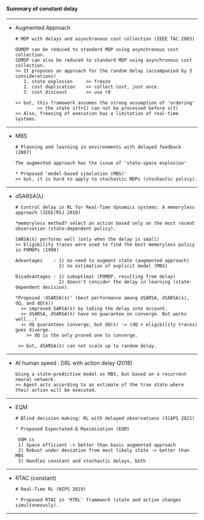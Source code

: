 #### Summary of constant delay 

---

- Augmented Approach

      # MDP with delays and asynchronous cost collection (IEEE TAC 2003)

      DDMDP can be reduced to standard MDP using asynchronous cost collection.
      SDMDP can also be reduced to standard MDP using asynchronous cost collection.
      >> It proposes an approach for the random delay (accompanied by 3 considerations)
         1. state explosion     >> freeze
         2. cost duplication    >> collect cost, just once.
         3. cost discount       >> use r0

      >> but, this framework assumes the strong assumption of 'ordering'
              >> the state s(t+1) can not be processed before s(t) 
      >> Also, freezing of execution has a limitation of real-time systems.

---

- MBS 

      # Planning and learning in environments with delayed feedback (2007)

      The augmented approach has the issue of 'state-space explosion' 
  
      * Proposed 'model-based simulation (MBS)'
      >> but, it is hard to apply to stochastic MDPs (stochastic policy).

---

- dSARSA(λ)

      # Control delay in RL for Real-Time dynamics systems: A memoryless approach (IEEE/RSJ 2010)

      *memoryless method? select an action based only on the most recent observation (state-dependent policy). 

      SARSA(λ) performs well (only when the delay is small)
      >> Eligibility traces were used to find the best memoryless policy in POMDPs (1998)

      Advantages    : 1) no need to augment state (augmented approach)
                      2) no estimation of explicit model (MBS)
  
      Disadvantages : 1) suboptimal (POMDP, resulting from delay)
                      2) doesn't consider the delay in learning (state-dependent decision).

      *Proposed 'dSARSA(λ)' (best performance among dSARSA, dSARSA(λ), dQ, and dQ(λ))
        >> improved SARSA(λ) by taking the delay into account.
        >> dSARSA, dSARSA(λ) have no guarantee on converge. But works well...! 
        >> dQ guarantees converge, but dQ(λ) := (dQ + eligibility traces) goes diverge.
          >> dQ is the only proved one to converge.

       >> but, dSARSA(λ) can not scale up to random delay.

---
  
- At human speed : DRL with action delay (2018)      

      Using a state-predictive model as MBS, but based on a recurrent neural network.
      >> Agent acts according to an estimate of the true state where their action will be executed. 

---

- EQM

      # Blind decision making: RL with delayed observations (ICAPS 2021)
      
      * Proposed Expectated-Q Maximization (EQM)

       EQM is
       1) Space efficient -> better than basic augmented approach 
       2) Robust under deviation from most likely state -> better than MBS
       3) Handles constant and stochastic delays, both 

---

- RTAC (constant)

      # Real-Time RL (NIPS 2019)

      * Proposed RTAC in 'RTRL' framework (state and action changes simultaneously).

---
    
  


      

  
  
      
